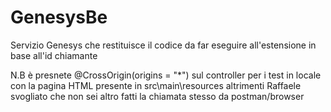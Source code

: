 # GenesysBe
 Servizio Genesys che restituisce il codice da far eseguire all'estensione in base all'id chiamante

 N.B è presnete @CrossOrigin(origins = "*") sul controller per i test in locale con la pagina HTML presente in src\main\resources altrimenti Raffaele svogliato che non sei altro fatti la chiamata stesso da postman/browser
 
